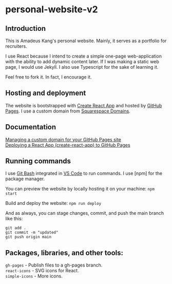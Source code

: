 # personal-website-v2

## Introduction

This is Amadeus Kang's personal website. Mainly, it serves as a portfolio for recruiters.

I use React because I intend to create a simple one-page web-application with the ability to add dynamic content later. If I was making a static web page, I would use Jekyll. I also use Typescript for the sake of learning it.

Feel free to fork it. In fact, I encourage it.

## Hosting and deployment
The website is bootstrapped with [Create React App](https://create-react-app.dev/docs/adding-typescript/) and hosted by [GitHub Pages](https://docs.github.com/en/pages). I use a custom domain from [Squarespace Domains](https://domains.squarespace.com/).

## Documentation
[Managing a custom domain for your GitHub Pages site](https://docs.github.com/en/pages/configuring-a-custom-domain-for-your-github-pages-site/managing-a-custom-domain-for-your-github-pages-site) <br />
[Deploying a React App (create-react-app) to GitHub Pages](https://github.com/gitname/react-gh-pages) <br />

## Running commands
I use [Git Bash](https://code.visualstudio.com/docs/sourcecontrol/intro-to-git#_git-bash-on-windows) integrated in [VS Code](https://code.visualstudio.com/download) to run commands. I use [npm] for the package manager.

You can preview the website by locally hosting it on your machine:
```npm start```

Build and deploy the website:
```npm run deploy```

And as always, you can stage changes, commit, and push the main branch like this:
```
git add .
git commit -m "updated"
git push origin main
```

## Packages, libraries, and other tools:
`gh-pages` - Publish files to a gh-pages branch. <br />
`react-icons` - SVG icons for React. <br />
`simple-icons` - More icons. <br />
